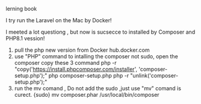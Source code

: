 lerning book


I try run the Laravel on the Mac by Docker!

I meeted a lot questiong , but now is sucsecce to installed by Composer and PHP8.1 vession!

1. pull the php new version from Docker  hub.docker.com
2. use "PHP" command to intalling the composer not sudo, open the composer copy these 3 command
    php -r "copy('https://install.phpcomposer.com/installer', 'composer-setup.php');"
    php composer-setup.php
    php -r "unlink('composer-setup.php');"
 3. run the mv comand , Do not add the sudo ,just use "mv" comand is curect.
     {sudo} mv composer.phar /usr/local/bin/composer
